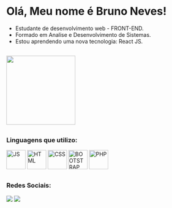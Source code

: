 # Olá, Meu nome é Bruno Neves!
- Estudante de desenvolvimento web - FRONT-END.
- Formado em Analise e Desenvolvimento de Sistemas.
- Estou aprendendo uma nova tecnologia: React JS.
 
##

<div>
  <img height="180em" src="https://github-readme-stats.vercel.app/api/top-langs/?username=brunonevez&theme=blue-green"/>
</div>

##

<div>
  <h3>Linguagens que utilizo:</h3>
  <img width="50" height="50" alt="JS" src="https://cdn.jsdelivr.net/gh/devicons/devicon/icons/javascript/javascript-original.svg" />
  
  <img width="50" height="50" alt="HTML" src="https://cdn.jsdelivr.net/gh/devicons/devicon/icons/html5/html5-original.svg" />
  
  <img width="50" height="50" alt="CSS" src="https://cdn.jsdelivr.net/gh/devicons/devicon/icons/css3/css3-original.svg" />
  
  <img width="50" height="50" alt="BOOTSTRAP" src="https://cdn.jsdelivr.net/gh/devicons/devicon/icons/bootstrap/bootstrap-plain.svg" />
  
  <img width="50" height="50" alt="PHP" src="https://cdn.jsdelivr.net/gh/devicons/devicon/icons/php/php-original.svg" />
  
</div>

##

<div style="display: inline;">
  <h3>Redes Sociais:</h3>
  <a href="https://www.linkedin.com/in/bruno-s-neves/" target="__blank"><img src="https://img.shields.io/badge/LinkedIn-0077B5?style=for-the-badge&logo=linkedin&logoColor=white" target="__blank"></a>
  <a href="mailto:brunoedhard1@gmail.com"  target="__blank"><img src="https://img.shields.io/badge/Gmail-D14836?style=for-the-badge&logo=gmail&logoColor=white"></a>
</div>
